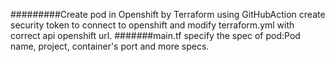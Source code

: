 #########Create pod in Openshift by Terraform using GitHubAction
create security token to connect to openshift
and
modify terraform.yml with correct api openshift url.
#######main.tf
specify the spec of pod:Pod name, project, container's port and more specs.
